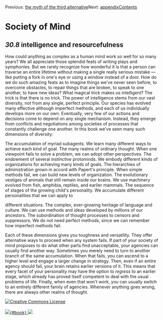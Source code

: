 <div class="chapnav">

<span class="prev">Previous: [the myth of the third
alternative](./som-30.7.html)</span><span class="next">Next:
[appendix](./som-appendix.html)</span><span
class="contents">[Contents](index.html)</span>
<div class="titlebar">

Society of Mind
===============

</div>

</div>

*30.8* intelligence and resourcefulness
---------------------------------------

How could anything as complex as a human mind work so well for so many
years? We all appreciate those splendid feats of writing plays and
symphonies. But we rarely recognize how wonderful it is that a person
can traverse an entire lifetime without making a single really serious
mistake — like putting a fork in one's eye or using a window instead of
a door. How do we do such amazing feats as to imagine things we've never
seen before, to overcome obstacles, to repair things that are broken, to
speak to one another, to have new ideas? What magical trick makes us
intelligent? The trick is that there is no trick. The power of
intelligence stems from our vast diversity, not from any single, perfect
principle. Our species has evolved many effective although imperfect
methods, and each of us individually develops more on our own.
Eventually, very few of our actions and decisions come to depend on any
single mechanism. Instead, they emerge from conflicts and negotiations
among societies of processes that constantly challenge one another. In
this book we've seen many such dimensions of diversity:

The accumulation of myriad subagents. We learn many different ways to
achieve each kind of goal. The many realms of ordinary thought. When one
viewpoint fails to solve a problem, we can adopt other perspectives. The
endowment of several *instinctive* protominds. We embody different kinds
of organizations for achieving many kinds of goals. The hierarchies of
administration grown in accord with Papert's principle. When simple
methods fail, we can build new levels of organization. The evolutionary
vestiges of animals that still remain inside our brains. We use
machinery evolved from fish, amphibia, reptiles, and earlier mammals.
The sequence of stages of the growing child's personality. We accumulate
different personalities that we can apply to

different situations. The complex, ever-growing heritage of language and
culture. We can use methods and ideas developed by millions of our
ancestors. The subordination of thought processes to censors and
suppressors. We do not need perfect methods, since we can remember how
imperfect methods fail.

Each of these dimensions gives you toughness and versatility. They offer
alternative ways to proceed when any system fails. If part of your
society of mind proposes to do what other parts find unacceptable, your
agencies can usually find another way. Sometimes you merely need to turn
to another branch of the same accumulation. When that fails, you can
ascend to a higher level and engage a larger change in strategy. Then,
even if an entire agency should fail, your brain retains earlier
versions of it. This means that every facet of your personality may have
the option to *regress* to an earlier stage, which already has proved
itself competent to deal with the usual problems of life. Finally, when
even that won't work, you can usually switch to an entirely different
family of agencies. Whenever anything goes wrong, there are always other
realms of thought.

<div class="footer">

[![Creative Commons
License](http://i.creativecommons.org/l/by-nc-sa/3.0/80x15.png)](http://creativecommons.org/licenses/by-nc-sa/3.0/deed.en_US)\
\
[![](./images/som_book.jpeg){#book}
![](./images/a_logo_17.gif)](http://www.amazon.com/gp/product/0671657135?ie=UTF8&camp=1789&creativeASIN=0671657135&linkCode=xm2&tag=marvinminsky)

</div>

